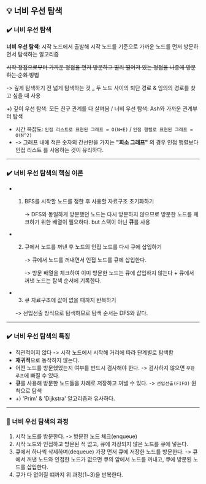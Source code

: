 ## 💡 너비 우선 탐색

### ✔️ 너비 우선 탐색
**너비 우선 탐색**: 시작 노드에서 출발해 시작 노드를 기준으로 가까운 노드를 먼저 방문하면서 탐색하는 알고리즘

~~시작 정점으로부터 가까운 정점을 먼저 방문하고 멀리 떨어져 있는 정점을 나중에 방문하는 순회 방법~~

-> 깊게 탐색하기 전 넓게 탐색하는 것 _ 두 노드 사이의 퇴단 경로 & 임의의 경로를 찾고 싶을 때 사용

+) 깊이 우선 탐색: 모든 친구 관계를 다 살펴봄 / 너비 우선 탐색: Ash와 가까운 관계부터 탐색

- 시간 복잡도: `인접 리스트로 표현된 그래프 = O(N+E)` / `인접 행렬로 표현된 그래프 = O(N^2)`
- -> 그래프 내에 적은 숫자의 간선만을 가지는 **"희소 그래프"** 의 경우 인접 행렬보다 인접 리스트 를 사용하는 것이 유리하다.

***

### ✔️ 너비 우선 탐색의 핵심 이론
- 1. BFS를 시작할 노드를 정한 후 사용할 자료구조 초기화하기

     -> DFS와 동일하게 방문했던 노드는 다시 방문하지 않으므로 방문한 노드를 체크하기 위한 배열이 필요하다. but 스택이 아닌 **큐**를 사용
     
- 2. 큐에서 노드를 꺼낸 후 노드의 인접 노드를 다시 큐에 삽입하기
     
     -> 큐에서 노드를 꺼내면서 인접 노드를 큐에 삽입한다.
     
     -> 방문 배열을 체크하여 이미 방문한 노드는 큐에 삽입하지 않는다 + 큐에서 꺼낸 노드는 탐색 순서에 기록한다.
     
- 3. 큐 자료구조에 값이 없을 때까지 반복하기
     
    -> 선입선출 방식으로 탐색하므로 탐색 순서는 DFS와 같다.

***

### ✔️ 너비 우선 탐색의 특징

- 직관적이지 않다 -> 시작 노드에서 시작해 거리에 따라 단계별로 탐색함
- **재귀적**으로 동작하지 않는다.
- 어떤 노드를 방문했었는지 여부를 반드시 검사해야 한다. -> 검사하지 않으면 `무한 루프`에 빠질 수 있다.
- **큐**를 사용해 방문한 노드들을 차례로 저장하고 꺼낼 수 있다. -> `선입선출(FIFO)` 원칙으로 탐색
- +) 'Prim' & 'Dijkstra' 알고리즘과 유사하다.

***

### 🚩 너비 우선 탐색의 과정
1. 시작 노드를 방문한다. -> 방문한 노드 체크(enqueue)
2. 시작 노드와 인접하고 방문된 적 없고, 큐에 저장되지 않은 노드를 큐에 넣는다.
3. 큐에서 하나씩 삭제하며(dequeue) 가장 먼저 큐에 저장한 노드를 방문한다. -> 큐에서 꺼낸 노드와 인접한 노드가 없으면 큐의 앞에서 노드를 꺼내고, 큐에 방문된 노드를 삽입한다.
4. 큐가 다 없어질 떄까지 위 과정(1~3)을 반복한다.

